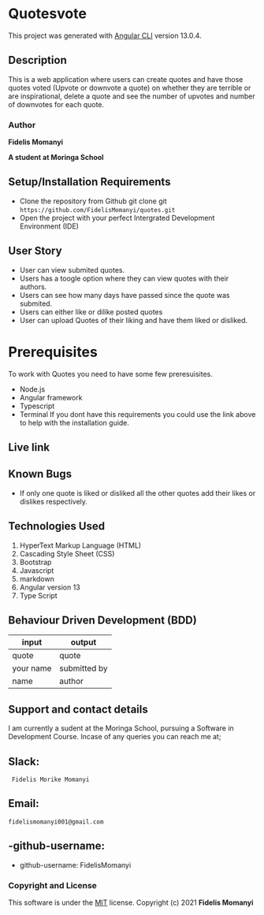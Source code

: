 # Quotesvote

This project was generated with [Angular CLI](https://github.com/angular/angular-cli) version 13.0.4.

## Description

This is a web application where users can create quotes and have those quotes voted (Upvote or downvote a quote) on whether they are terrible or are inspirational, delete a quote and see the number of upvotes and number of downvotes for each quote. 

### Author

**Fidelis Momanyi**

**A student at Moringa School**
 
## Setup/Installation Requirements

* Clone the repository from Github
 git clone git ```https://github.com/FidelisMomanyi/quotes.git```
* Open the project with your perfect Intergrated Development Environment (IDE)

## User Story
- User can view submited quotes.
- Users has a toogle option where they can view quotes with their authors.
- Users can see how many days have passed since the quote was submited.
- Users can either like or dilike posted quotes
- User can upload Quotes of their liking and have them liked or disliked.

# Prerequisites
To work with Quotes you need to have some few preresuisites.
- Node.js
- Angular framework
- Typescript
- Terminal
If you dont have this requirements you could use the link above to help with the installation guide.

## Live link



## Known Bugs

* If only one quote is liked or disliked all the other quotes add their likes or dislikes respectively.

## Technologies Used

1. HyperText Markup Language (HTML)
2. Cascading Style Sheet (CSS)
3. Bootstrap
4. Javascript
5. markdown
6. Angular version 13
7. Type Script


## Behaviour Driven Development (BDD)

|input|output
|-----|-----
|quote|quote
|your name|submitted by
|name|author

## Support and contact details

I am currently a sudent at the Moringa School, pursuing a Software in Development Course.
Incase of any queries you can reach me at;

## Slack: 
```
 Fidelis Morike Momanyi
```
## Email:
```
fidelismomanyi001@gmail.com
```
## -github-username:
* github-username: FidelisMomanyi

### Copyright and License
This software is under the [MIT](License) license. Copyright (c) 2021 **Fidelis Momanyi**